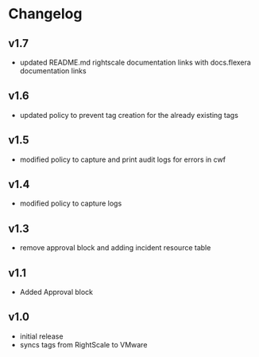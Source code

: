 # Changelog

## v1.7

- updated README.md rightscale documentation links with docs.flexera documentation links

## v1.6

- updated policy to prevent tag creation for the already existing tags

## v1.5

- modified policy to capture and print audit logs for errors in cwf

## v1.4

- modified policy to capture logs

## v1.3

- remove approval block and adding incident resource table

## v1.1

- Added Approval block

## v1.0

- initial release
- syncs tags from RightScale to VMware
